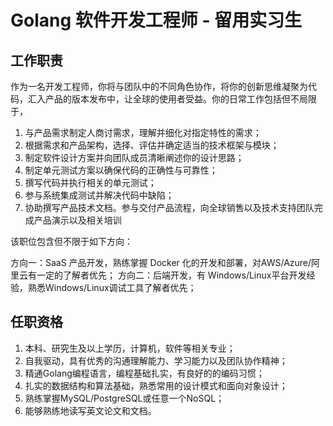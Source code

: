 # Golang 软件开发工程师 - 留用实习生


## 工作职责

作为一名开发工程师，你将与团队中的不同角色协作，将你的创新思维凝聚为代码，汇入产品的版本发布中，让全球的使用者受益。你的日常工作包括但不局限于，

1. 与产品需求制定人商讨需求，理解并细化对指定特性的需求；
2. 根据需求和产品架构，选择、评估并确定适当的技术框架与模块；
3. 制定软件设计方案并向团队成员清晰阐述你的设计思路；
4. 制定单元测试方案以确保代码的正确性与可靠性；
5. 撰写代码并执行相关的单元测试；
6. 参与系统集成测试并解决代码中缺陷；
7. 协助撰写产品技术文档。参与交付产品流程，向全球销售以及技术支持团队完成产品演示以及相关培训

该职位包含但不限于如下方向：

方向一：SaaS 产品开发，熟练掌握 Docker 化的开发和部署，对AWS/Azure/阿里云有一定的了解者优先；
方向二：后端开发，有 Windows/Linux平台开发经验，熟悉Windows/Linux调试工具了解者优先；


## 任职资格

1. 本科、研究生及以上学历，计算机，软件等相关专业；
2. 自我驱动，具有优秀的沟通理解能力、学习能力以及团队协作精神；
3. 精通Golang编程语言，编程基础扎实，有良好的的编码习惯；
4. 扎实的数据结构和算法基础，熟悉常用的设计模式和面向对象设计；
5. 熟练掌握MySQL/PostgreSQL或任意一个NoSQL；
6. 能够熟练地读写英文论文和文档。